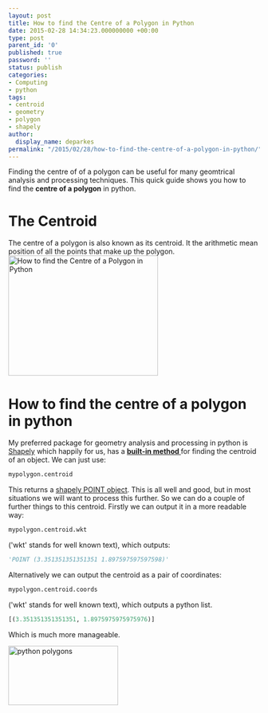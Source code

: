 ```yaml
---
layout: post
title: How to find the Centre of a Polygon in Python
date: 2015-02-28 14:34:23.000000000 +00:00
type: post
parent_id: '0'
published: true
password: ''
status: publish
categories:
- Computing
- python
tags:
- centroid
- geometry
- polygon
- shapely
author:
  display_name: deparkes
permalink: "/2015/02/28/how-to-find-the-centre-of-a-polygon-in-python/"
---
```

Finding the centre of of a polygon can be useful for many geomtrical analysis and processing techniques.
This quick guide shows you how to find the <strong>centre of a polygon</strong> in python.
<h1>The Centroid</h1>
The centre of a polygon is also known as its centroid. It the arithmetic mean position of all the points that make up the polygon.
<a href="{{site.baseurl}}/assets/2015/02/Triangle.Centroid2.png"><img class="aligncenter size-medium wp-image-1435" src="{{site.baseurl}}/assets/2015/02/Triangle.Centroid2-300x241.png" alt="How to find the Centre of a Polygon in Python" width="300" height="241"></a>
<h1>How to find the centre of a polygon in python</h1>
My preferred package for geometry analysis and processing in python is <a href="{{site.baseurl}}/2015/01/29/install-shapely-on-anaconda/">Shapely</a> which happily for us, has a <a href="http://toblerity.org/shapely/manual.html#spatial-analysis-methods"><strong>built-in method </strong></a>for finding the centroid of an object.
We can just use:

```python
mypolygon.centroid
```
This returns a <a href="http://toblerity.org/shapely/manual.html#geometric-objects">shapely POINT object</a>.
This is all well and good, but in most situations we will want to process this further. So we can do a couple of further things to this centroid.
Firstly we can output it in a more readable way:

```python
mypolygon.centroid.wkt
```
('wkt' stands for well known text), which outputs:

```python
'POINT (3.351351351351351 1.897597597597598)'
```
Alternatively we can output the centroid as a pair of coordinates:

```python
mypolygon.centroid.coords
```
('wkt' stands for well known text), which outputs a python list.

```python
[(3.351351351351351, 1.8975975975975976)]
```
Which is much more manageable.

<a href="{{site.baseurl}}/python-polygons/"><img class="aligncenter wp-image-1479" src="{{site.baseurl}}/assets/2015/02/path4186-300x162.png" alt="python polygons" width="220" height="119"></a>
